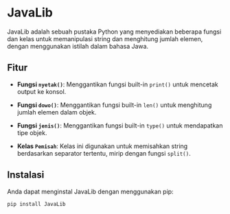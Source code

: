 # JavaLib

JavaLib adalah sebuah pustaka Python yang menyediakan beberapa fungsi dan kelas untuk memanipulasi string dan menghitung jumlah elemen, dengan menggunakan istilah dalam bahasa Jawa. 

## Fitur

- **Fungsi `nyetak()`**: Menggantikan fungsi built-in `print()` untuk mencetak output ke konsol.
  
- **Fungsi `dowo()`**: Menggantikan fungsi built-in `len()` untuk menghitung jumlah elemen dalam objek.

- **Fungsi `jenis()`**: Menggantikan fungsi built-in `type()` untuk mendapatkan tipe objek.

- **Kelas `Pemisah`**: Kelas ini digunakan untuk memisahkan string berdasarkan separator tertentu, mirip dengan fungsi `split()`.

## Instalasi

Anda dapat menginstal JavaLib dengan menggunakan pip:

```bash
pip install JavaLib
```